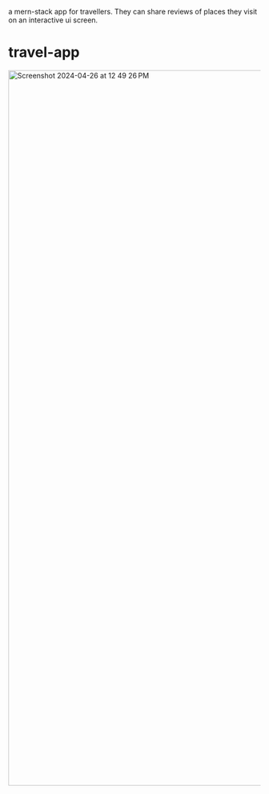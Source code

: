 a mern-stack app for travellers. They can share reviews of places they visit on an interactive ui screen.
# travel-app

<img width="1430" alt="Screenshot 2024-04-26 at 12 49 26 PM" src="https://github.com/suryakapila/traveller-review-app/assets/34037638/3eec35ad-c7e3-4a76-a43e-5519fb7c6a89">
